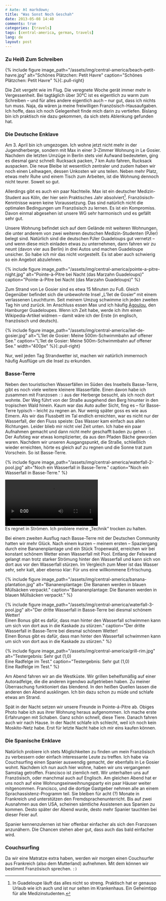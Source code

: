 ```yaml
---
# kate: hl markdown;
title: "Was Sonst Noch Geschah"
date: 2013-05-08 14:40
comments: true
categories: [travels]
tags: [central-america, german, travels]
lang: de
layout: post
---
```



### Zu Heiß Zum Schreiben


{% include figure image_path="/assets/img/central-america/beach-petit-havre.jpg" alt="Schönes Plätzchen: Petit Havre" caption="Schönes Plätzchen: Petit Havre" %}{:.pull-right}

Die Zeit vergeht wie im Flug. Die veregnete Woche gerät immer mehr in Vergessenheit.
Bei tagtäglich über 30°C ist es eigentlich zu warm zum Schreiben – und für alles
andere eigentlich auch – nur gut, dass ich nichts tun muss. Naja, da wären ja
meine freiwilligen Französisch-Hausaufgaben. Ich hoffe, dass ich noch Gelegenheit
finde mich darin zu vertiefen. Bislang bin ich praktisch nie dazu gekommen, da
sich stets Ablenkung gefunden hat.

<!-- more -->

### Die Deutsche Enklave

Am 3. April bin ich umgezogen. Ich wohne jetzt nicht mehr in der Jugendherberge,
sondern mit Max in einer 3-Zimmer Wohnung in Le Gosier. Nachdem die letzten
Umzüge in Berlin stets viel Aufwand bedeuteten, ging es diesmal ganz schnell:
Rucksack packen, 7 km Auto fahren, Rucksack auspacken. Die neue Bleibe ist wesentlich
zentraler und zudem haben wir noch einen Leihwagen, dessen Unkosten wir uns teilen.
Neben mehr Platz, etwas mehr Ruhe und einem Tisch zum Arbeiten, ist die Wohnung
dennoch nicht teurer. Soweit so gut.

Allerdings gibt es auch ein paar Nachteile. Max ist ein deutscher Medizin-Student
aus Köln, der hier sein Praktisches Jahr absolviert[^1]. Französisch-Kenntnisse
waren keine Voraussetzung. Das sind natürlich nicht die optimalen Bedingungen um
Französisch zu lernen. Es ist ein Kompromiss. Davon einmal abgesehen ist unsere WG
sehr harmonisch und es gefällt sehr gut.

Unsere Wohnung befindet sich auf dem Gelände mit weiteren Wohnungen, die unter
anderem von zwei weiteren deutschen Medizin-Studenten (PJler) belegt sind.
Natürlich sind die deutschen PJler Guadeloups gut vernetzt – und wenn diese mich einladen
etwas zu unternehmen, dann fahren wir zu neunt (davon vier aus Berlin) in drei Autos und machen Guadeloupe
unsicher. So habe ich mir das nicht vorgestellt. Es ist aber auch schwierig so ein
Angebot abzulehnen.

{% include figure image_path="/assets/img/central-america/pointe-a-pitre-night.jpg" alt="Pointe-à-Pitre bei Nacht (das Marzahn Guadeloups)" caption="Pointe-à-Pitre bei Nacht (das Marzahn Guadeloups)" %}

[^1]: In Guadeloupe läuft das alles nicht so streng. Praktisch hat er genauso
      Urlaub wie ich auch und ist nur selten im Krankenhaus. Ein Geheimtipp für
      alle Medizinstudenten.

Zum Strand von Le Gosier sind es etwa 15 Minuten zu Fuß. Gleich Gegenüber befindet
sich die unbewohnte Insel „L’îlet de Gosier“ mit einem verlassenen Leuchtturm.
Seit meinem Umzug schwimme ich jeden zweiten Tag hin und zurück. Im Anschluss
essen Max und ich häufig [Agoulou](http://lili971recette.over-blog.com/article-35815280.html),
den Hamburger Guadeloupes. Wenn ich Zeit habe, werde ich ihm einen Wikipedia-Artikel
widmen – damit wäre ich der Erste (in englisch, französisch und deutsch).

{% include figure image_path="/assets/img/central-america/ilet-de-gosier.jpg" alt="L’îlet de Gosier: Meine 500m-Schwimmbahn auf offener See." caption="L’îlet de Gosier: Meine 500m-Schwimmbahn auf offener See." width="400px" %}{:.pull-right}

Nur, weil jeden Tag Strandwetter ist, machen wir natürlich immernoch häufig
Ausflüge um die Insel zu erkunden.

### Basse-Terre

Neben den touristischen Wasserfällen im Süden des Inselteils Basse-Terre, gibt
es noch viele weitere kleinere Wasserfälle. Einen davon habe ich zusammen mit
Franzosen `:)` aus der Herberge besucht, als ich noch dort wohnte. Der Weg führt
von der Straße ausgehend den Berg hinunter in den tropischen Wald hinein. Kaum
war das Auto außer Sicht, fing es – für Basse-Terre typisch – leicht zu regnen an.
Nur wenig später goss es wie aus Eimern. Als wir das Flussbett im Tal endlich
erreichten, war es nicht nur der Wasserfall, der den Fluss speiste: Das Wasser
kam einfach aus allen Richtungen. Leider blieb mir nicht viel Zeit unten. Ich habe
ein paar Aufnahmen gemacht und dann nicht mehr geschafft baden zu gehen `:(`.
Der Aufstieg war etwas komplizierter, da aus den Pfaden Bäche geworden waren. Nachdem
wir unseren Ausgangspunkt, die Straße, schließlich wieder erreichten, hörte es
gleich auf zu regnen und die Sonne trat zum Vorschein. So ist Basse-Terre.

{% include figure image_path="/assets/img/central-america/waterfall-2-pool.jpg" alt="Noch ein Wasserfall in Basse-Terre." caption="Noch ein Wasserfall in Basse-Terre." %}

<div class="thumbnail" markdown="0" style="width: 690px">
<video controls="controls">
  <source src="/images/central-america/waterfall-2.webm" type="video/webm"/>
  Installiere Firefox oder einen anderen webm-kompatiblen Browser um das Video
  direkt zu sehen. <a href="/images/central-america/waterfall-2.webm">Hier</a>
  herunterladen.
</video>
<div class="caption">Es regnet in Strömen. Ich probiere meine „Technik“ trocken zu halten.</div>
</div>

Bei einem zweiten Ausflug nach Basse-Terre mit der Deutschen Community hatten wir
mehr Glück. Nach einem kurzen – meinem ersten – Spaziergang durch eine Bananenplantage
und ein Stück Tropenwald, erreichen wir bei konstant schönem Wetter einen Wasserfall
mit Pool. Entlang der Felswand gelangt man trotz starker Strömung hinter den Wasserfall
und kann sich von dort aus vor den Wasserfall stürzen. Im Vergleich zum Meer ist
das Wasser sehr, sehr kalt, aber ebenso klar: Für uns eine willkommene Erfrischung.

{% include figure image_path="/assets/img/central-america/banana-plantation.jpg" alt="Bananenplantage: Die Bananen werden in blauen Müllsäcken verpackt." caption="Bananenplantage: Die Bananen werden in blauen Müllsäcken verpackt." %}

{% include figure image_path="/assets/img/central-america/waterfall-3-pool.jpg" alt="Der dritte Wasserfall in Basse-Terre bei diesmal schönem Wetter! <br/> Einen Bonus gibt es dafür, dass man hinter den Wasserfall schwimmen kann um sich von dort aus in die Kaskade zu stürzen." caption="Der dritte Wasserfall in Basse-Terre bei diesmal schönem Wetter! <br/> Einen Bonus gibt es dafür, dass man hinter den Wasserfall schwimmen kann um sich von dort aus in die Kaskade zu stürzen." %}

{% include figure image_path="/assets/img/central-america/grill-rim.jpg" alt="Testergebnis: Sehr gut (1,0) <br/> Eine Radfelge im Test." caption="Testergebnis: Sehr gut (1,0) <br/> Eine Radfelge im Test." %}

Am Abend fahren wir an die Westküste. Wir grillen behelfsmäßig auf einer Autoradfelge,
die die anderen irgendwo aufgetrieben haben. Zu meiner Überraschung funktioniert das
blendend. In den heißen Quellen lassen die anderen den Abend ausklingen. Ich bin dazu
schon zu müde und schlafe etwas am Strand.

Spät in der Nacht setzen wir unsere Freunde in Pointe-á-Pitre ab. Obiges Photo
habe ich aus ihrer Wohnung heraus aufgenommen. Ich mache erste Erfahrungen mit Schaben.
Ganz schön schnell, diese Tiere. Danach fahren auch wir nach Hause. In der Nacht
schlafe ich schlecht, weil ich noch kein Moskito-Netz habe. Erst für letzte Nacht
habe ich mir eins kaufen können.

### Die Spanische Enklave

Natürlich probiere ich stets Möglichkeiten zu finden um mein Französisch zu verbessern
oder einfach interessante Leute zu treffen. Ich habe via Couchsurfing einen Spanier
auswendig gemacht, der ebenfalls in Le Gosier wohnt. Nachdem ich nun auch hier
wohne, haben wir uns vergangenen Samstag getroffen. Francisco ist ziemlich nett.
Wir unterhalten uns auf Französisch, oder manchmal auch auf Englisch. Am gleichen
Abend hat er uns noch auf eine Wohnungseinweihnungsparty ein paar Häuser weiter mitgenommen. Francisco,
und die dortige Gastgeber nehmen alle an einem Sprachassistenz-Programm teil. Sie
bleiben für acht (?) Monate in Frankreich und unterstützen den Fremdsprachenunterricht.
Bis auf zwei Ausnahmen aus den USA, scheinen sämtliche Assistenen aus Spanien zu kommen.
Desto später der Abend wurde, desto mehr Spanier tauchten bei dieser Feier auf.

Spanier kennenzulernen ist hier offenbar einfacher als sich den Franzosen anzunähern.
Die Chancen stehen aber gut, dass auch das bald einfacher wird.

### Couchsurfing

Da wir eine Matratze extra haben, werden wir morgen einen Couchsurfer aus Frankreich
(also dem Mutterland) aufnehmen. Mit dem können wir bestimmt Französisch sprechen.
`:)`
